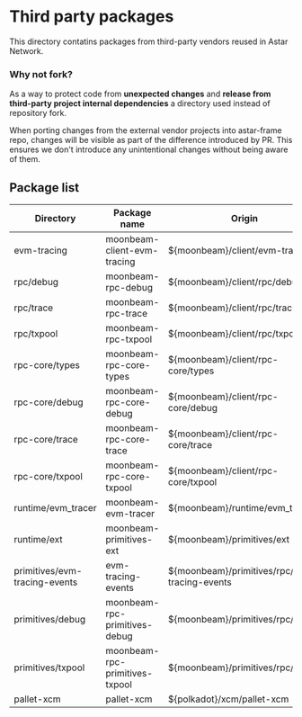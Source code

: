 # Third party packages

This directory contatins packages from third-party vendors reused in Astar Network.

### Why not fork?

As a way to protect code from **unexpected changes** and **release from third-party project
internal dependencies** a directory used instead of repository fork.

When porting changes from the external vendor projects into astar-frame repo,
changes will be visible as part of the difference introduced by PR. This ensures we don't
introduce any unintentional changes without being aware of them.

## Package list

| Directory                          | Package name                   | Origin                                        |
|------------------------------------|--------------------------------|-----------------------------------------------|
| evm-tracing                        | moonbeam-client-evm-tracing    | ${moonbeam}/client/evm-tracing                | 
| rpc/debug                          | moonbeam-rpc-debug             | ${moonbeam}/client/rpc/debug                  |
| rpc/trace                          | moonbeam-rpc-trace             | ${moonbeam}/client/rpc/trace                  |
| rpc/txpool                         | moonbeam-rpc-txpool            | ${moonbeam}/client/rpc/txpool                 |
| rpc-core/types                     | moonbeam-rpc-core-types        | ${moonbeam}/client/rpc-core/types             |
| rpc-core/debug                     | moonbeam-rpc-core-debug        | ${moonbeam}/client/rpc-core/debug             |
| rpc-core/trace                     | moonbeam-rpc-core-trace        | ${moonbeam}/client/rpc-core/trace             |
| rpc-core/txpool                    | moonbeam-rpc-core-txpool       | ${moonbeam}/client/rpc-core/txpool            |
| runtime/evm_tracer                 | moonbeam-evm-tracer            | ${moonbeam}/runtime/evm_tracer                |
| runtime/ext                        | moonbeam-primitives-ext        | ${moonbeam}/primitives/ext                    |
| primitives/evm-tracing-events      | evm-tracing-events             | ${moonbeam}/primitives/rpc/evm-tracing-events |
| primitives/debug                   | moonbeam-rpc-primitives-debug  | ${moonbeam}/primitives/rpc/debug              |
| primitives/txpool                  | moonbeam-rpc-primitives-txpool | ${moonbeam}/primitives/rpc/txpool             |
| pallet-xcm                         | pallet-xcm                     | ${polkadot}/xcm/pallet-xcm                    |

